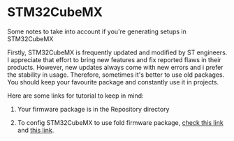 # STM32CubeMX

Some notes to take into account if you're generating setups in STM32CubeMX

Firstly, STM32CubeMX is frequently updated and modified by ST engineers. I appreciate that effort to bring new features and fix reported flaws in their products. However, new updates always come with new errors and i prefer the stability in usage. Therefore, sometimes it's better to use old packages. You should keep your favourite package and constantly use it in projects. 

Here are some links for tutorial to keep in mind:

1. Your firmware package is in the Repository directory 

2. To config STM32CubeMX to use fold firmware package, [check this link](https://community.st.com/s/question/0D53W00000CS2mLSAT/how-to-change-the-repository-path-in-cubeide) and [this link](https://community.st.com/s/question/0D50X00009XkWeISAV/how-to-create-project-using-old-firmware-package-version-in-stm32cubemx).